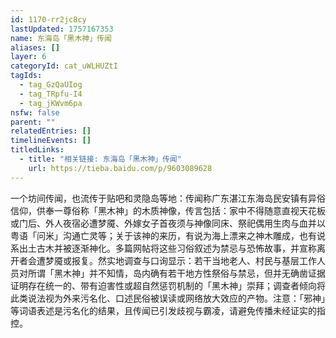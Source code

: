 ```yaml
---
id: 1170-rr2jc8cy
lastUpdated: 1757167353
name: 东海岛「黑木神」传闻
aliases: []
layer: 6
categoryId: cat_uWLHUZtI
tagIds:
  - tag_GzQaUIog
  - tag_TRpfu-I4
  - tag_jKWvm6pa
nsfw: false
parent: ""
relatedEntries: []
timelineEvents: []
titledLinks:
  - title: "相关链接: 东海岛「黑木神」传闻"
    url: https://tieba.baidu.com/p/9603089628
---
```


一个坊间传闻，也流传于贴吧和灵隐岛等地：传闻称广东湛江东海岛民安镇有异俗信仰，供奉一尊俗称「黑木神」的木质神像，传言包括：家中不得随意直视天花板或门后、外人夜宿必遭梦魇、外嫁女子首夜须与神像同床、祭祀偶用生肉与血并以粤语「问米」沟通亡灵等；关于该神的来历，有说为海上漂来之神木雕成，也有说系出土古木并被逐渐神化。多篇网帖将这些习俗叙述为禁忌与恐怖故事，并宣称离开者会遭梦魇或报复。然实地调查与口询显示：若干当地老人、村民与基层工作人员对所谓「黑木神」并不知情，岛内确有若干地方性祭俗与禁忌，但并无确凿证据证明存在统一的、带有迫害性或超自然惩罚机制的「黑木神」崇拜；调查者倾向将此类说法视为外来污名化、口述民俗被误读或网络放大效应的产物。注意：「邪神」等词语表述是污名化的结果，且传闻已引发歧视与霸凌，请避免传播未经证实的指控。